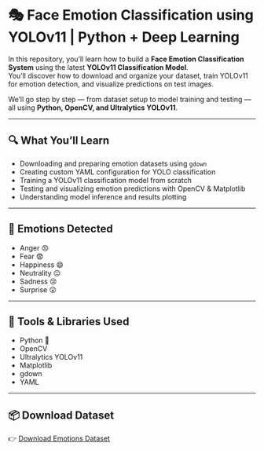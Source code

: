 # 🎭 Face Emotion Classification using YOLOv11 | Python + Deep Learning  

In this repository, you’ll learn how to build a **Face Emotion Classification System** using the latest **YOLOv11 Classification Model**.  
You’ll discover how to download and organize your dataset, train YOLOv11 for emotion detection, and visualize predictions on test images.  

We’ll go step by step — from dataset setup to model training and testing — all using **Python, OpenCV, and Ultralytics YOLOv11**.  

---

## 🔍 What You’ll Learn
- Downloading and preparing emotion datasets using `gdown`  
- Creating custom YAML configuration for YOLO classification  
- Training a YOLOv11 classification model from scratch  
- Testing and visualizing emotion predictions with OpenCV & Matplotlib  
- Understanding model inference and results plotting  

---

## 🧠 Emotions Detected
- Anger 😠  
- Fear 😨  
- Happiness 😄  
- Neutrality 😐  
- Sadness 😢  
- Surprise 😲  

---

## 🧩 Tools & Libraries Used
- Python 🐍  
- OpenCV  
- Ultralytics YOLOv11  
- Matplotlib  
- gdown  
- YAML  

---

## 📦 Download Dataset  
👉 [Download Emotions Dataset](https://drive.google.com/file/d/1SaWujw0lPNXHj9t2HMTI3CEWn5LtARLv/view?usp=sharing)  

